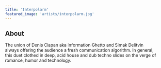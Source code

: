 ```yaml
---
title: 'Interpolarm'
featured_image: 'artists/interpolarm.jpg'
---
```


## About

The union of Denis Clapan aka Information Ghetto and Simak Delitvin always offering the audience a fresh communication algorithm.
In general, this duet clothed in deep, acid house and dub techno slides on the verge of romance, humor and technology.
